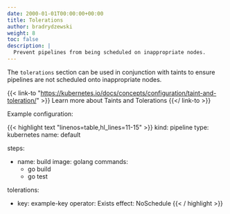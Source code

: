 ```yaml
---
date: 2000-01-01T00:00:00+00:00
title: Tolerations
author: bradrydzewski
weight: 8
toc: false
description: |
  Prevent pipelines from being scheduled on inappropriate nodes.
---
```


The `tolerations` section can be used in conjunction with taints to ensure pipelines are not scheduled onto inappropriate nodes.

{{< link-to "https://kubernetes.io/docs/concepts/configuration/taint-and-toleration/" >}}
Learn more about Taints and Tolerations
{{</ link-to >}}

Example configuration:

{{< highlight text "linenos=table,hl_lines=11-15" >}}
kind: pipeline
type: kubernetes
name: default

steps:
- name: build
  image: golang
  commands:
  - go build
  - go test

tolerations:
- key: example-key
  operator: Exists
  effect: NoSchedule
{{< / highlight >}}
